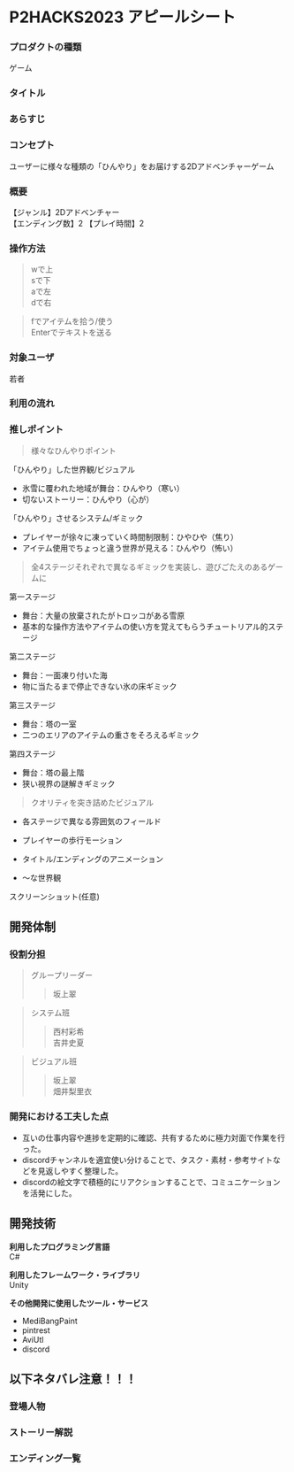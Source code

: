 # P2HACKS2023 アピールシート 
### **プロダクトの種類**  
ゲーム

### **タイトル**  

### **あらすじ**  

### **コンセプト**  
ユーザーに様々な種類の「ひんやり」をお届けする2Dアドベンチャーゲーム
 
### **概要**  
【ジャンル】2Dアドベンチャー  
【エンディング数】2
【プレイ時間】2

### **操作方法**  
>wで上  
>sで下  
>aで左  
>dで右  
  
>fでアイテムを拾う/使う  
>Enterでテキストを送る

### **対象ユーザ** 
若者
 
### **利用の流れ**   

### **推しポイント**  
> 様々なひんやりポイント

「ひんやり」した世界観/ビジュアル
 * 氷雪に覆われた地域が舞台：ひんやり（寒い）
 * 切ないストーリー：ひんやり（心が）

「ひんやり」させるシステム/ギミック
 * プレイヤーが徐々に凍っていく時間制限制：ひやひや（焦り）
 * アイテム使用でちょっと違う世界が見える：ひんやり（怖い）

> 全4ステージそれぞれで異なるギミックを実装し、遊びごたえのあるゲームに

第一ステージ
* 舞台：大量の放棄されたがトロッコがある雪原
* 基本的な操作方法やアイテムの使い方を覚えてもらうチュートリアル的ステージ

第二ステージ
* 舞台：一面凍り付いた海
* 物に当たるまで停止できない氷の床ギミック

第三ステージ
* 舞台：塔の一室
* 二つのエリアのアイテムの重さをそろえるギミック

 第四ステージ
* 舞台：塔の最上階
* 狭い視界の謎解きギミック

> クオリティを突き詰めたビジュアル
* 各ステージで異なる雰囲気のフィールド
* プレイヤーの歩行モーション
* タイトル/エンディングのアニメーション

* ～な世界観

スクリーンショット(任意)  

## 開発体制  
### **役割分担**  
>グループリーダー  
>>坂上翠  
  
>システム班   
>>西村彩希  
>>吉井史夏  
  
>ビジュアル班  
>>坂上翠  
>>畑井梨里衣    

### **開発における工夫した点**  
* 互いの仕事内容や進捗を定期的に確認、共有するために極力対面で作業を行った。
* discordチャンネルを適宜使い分けることで、タスク・素材・参考サイトなどを見返しやすく整理した。
* discordの絵文字で積極的にリアクションすることで、コミュニケーションを活発にした。

## 開発技術 
**利用したプログラミング言語**  
C#

**利用したフレームワーク・ライブラリ**  
Unity

**その他開発に使用したツール・サービス**  
* MediBangPaint  
* pintrest  
* AviUtl   
* discord 

## 以下ネタバレ注意！！！
### **登場人物**  
### **ストーリー解説** 
### **エンディング一覧**  
